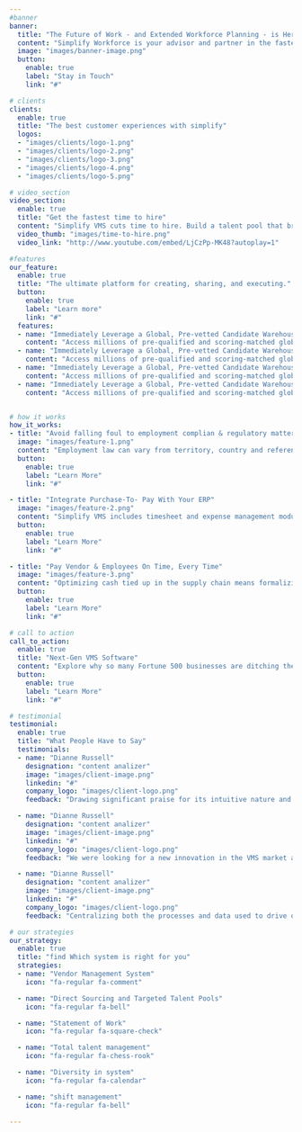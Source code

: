 ```yaml
---
#banner 
banner:
  title: "The Future of Work - and Extended Workforce Planning - is Here"
  content: "Simplify Workforce is your advisor and partner in the fastest growing talent sector in market. In lockstep with you from VMS to global sourcing of talent pools, to evolving contingent workforce initiatives, to personalized timesheets & payroll, Simplify is more than a vendor."
  image: "images/banner-image.png"
  button:
    enable: true
    label: "Stay in Touch"
    link: "#"

# clients
clients:
  enable: true
  title: "The best customer experiences with simplify"
  logos:
  - "images/clients/logo-1.png"
  - "images/clients/logo-2.png"
  - "images/clients/logo-3.png"
  - "images/clients/logo-4.png"
  - "images/clients/logo-5.png"

# video_section
video_section:
  enable: true
  title: "Get the fastest time to hire"
  content: "Simplify VMS cuts time to hire. Build a talent pool that brings instant access to suitable full-time and temporary candidates. Publish job vacancies to all major job sites to broaden your reach – and access a global candidate warehouse that offers thousands of pre-vetted technical, professional, and scientific candidates."
  video_thumb: "images/time-to-hire.png"
  video_link: "http://www.youtube.com/embed/LjCzPp-MK48?autoplay=1"

#features
our_feature:
  enable: true
  title: "The ultimate platform for creating, sharing, and executing."
  button:
    enable: true
    label: "Learn more"
    link: "#"
  features:
  - name: "Immediately Leverage a Global, Pre-vetted Candidate Warehouse"
    content: "Access millions of pre-qualified and scoring-matched global candidate profiles across all major industries"
  - name: "Immediately Leverage a Global, Pre-vetted Candidate Warehouse"
    content: "Access millions of pre-qualified and scoring-matched global candidate profiles across all major industries"
  - name: "Immediately Leverage a Global, Pre-vetted Candidate Warehouse"
    content: "Access millions of pre-qualified and scoring-matched global candidate profiles across all major industries"
  - name: "Immediately Leverage a Global, Pre-vetted Candidate Warehouse"
    content: "Access millions of pre-qualified and scoring-matched global candidate profiles across all major industries"


# how it works
how_it_works:
- title: "Avoid falling foul to employment complian & regulatory matters"
  image: "images/feature-1.png"
  content: "Employment law can vary from territory, country and reference tables that ensure your recruitment approach stays within the law. Adoption helps organizations to manage co-employment risk and ensure."
  button:
    enable: true
    label: "Learn More"
    link: "#"

- title: "Integrate Purchase-To- Pay With Your ERP"
  image: "images/feature-2.png"
  content: "Simplify VMS includes timesheet and expense management modules that can be tailored to honor pay scales and pay rules of the places around the world Our platform can all major ERP/financial systems machine-to-machine data processing. With Simplify VMS, manual key-fill data spreadsheets."
  button:
    enable: true
    label: "Learn More"
    link: "#"

- title: "Pay Vendor & Employees On Time, Every Time"
  image: "images/feature-3.png"
  content: "Optimizing cash tied up in the supply chain means formalizing automating sign-off and payment processing workflows to minimize manual processing, errors, and ad-hoc events. With Simplify VMS, you gain tools, no matter if you have 10 hires or 10,000!"
  button:
    enable: true
    label: "Learn More"
    link: "#"

# call to action
call_to_action:
  enable: true
  title: "Next-Gen VMS Software"
  content: "Explore why so many Fortune 500 businesses are ditching their 1st gen SaaS platform VMS systems in favor of Total Talent Management VMS Software."
  button:
    enable: true
    label: "Learn More"
    link: "#"

# testimonial
testimonial:
  enable: true
  title: "What People Have to Say"
  testimonials:
  - name: "Dianne Russell"
    designation: "content analizer"
    image: "images/client-image.png"
    linkedin: "#"
    company_logo: "images/client-logo.png"
    feedback: "Drawing significant praise for its intuitive nature and highly customer-centric design, this youthful, yet surprisingly mature VMS solution benefits stakeholders through faster time-to-value, ease of use, excellent support, excellent uptime and data security."

  - name: "Dianne Russell"
    designation: "content analizer"
    image: "images/client-image.png"
    linkedin: "#"
    company_logo: "images/client-logo.png"
    feedback: "We were looking for a new innovation in the VMS market and found it with SIMPLIFY WORKFORCE. As an MSP channel partner, we value the portal enormously as implementations, integrations, and support are easy. As a go-tomarket partner, we’ve won deals based on the significant differentiation achieved by showcasing a total talent management portal in deals where we’d typically present ‘big box’ VMS platform offerings."

  - name: "Dianne Russell"
    designation: "content analizer"
    image: "images/client-image.png"
    linkedin: "#"
    company_logo: "images/client-logo.png"
    feedback: "Centralizing both the processes and data used to drive our contingent workforce program has evidenced the value of using one tool. Having everything organized made pulling reports easy. It’s helped guide our labor strategy; optimizing performance while saving time and money."

# our strategies
our_strategy:
  enable: true
  title: "find Which system is right for you"
  strategies:
  - name: "Vendor Management System"
    icon: "fa-regular fa-comment"

  - name: "Direct Sourcing and Targeted Talent Pools"
    icon: "fa-regular fa-bell" 

  - name: "Statement of Work"
    icon: "fa-regular fa-square-check"

  - name: "Total talent management"
    icon: "fa-regular fa-chess-rook"

  - name: "Diversity in system"
    icon: "fa-regular fa-calendar"

  - name: "shift management"
    icon: "fa-regular fa-bell"

---
```

